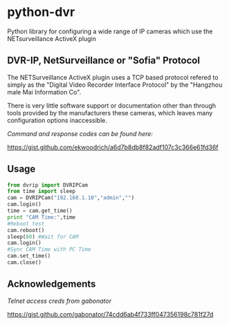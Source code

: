 # python-dvr
Python library for configuring a wide range of IP cameras which use the NETsurveillance ActiveX plugin

## DVR-IP, NetSurveillance  or "Sofia" Protocol
The NETSurveillance ActiveX plugin uses a TCP based protocol refered to simply as the "Digital Video Recorder Interface Protocol" by the "Hangzhou male Mai Information Co".

There is very little software support or documentation other than through tools provided by the manufacturers these cameras, which leaves many configuration options inaccessible.

*Command and response codes can be found here:*

https://gist.github.com/ekwoodrich/a6d7b8db8f82adf107c3c366e61fd36f

## Usage

```python
from dvrip import DVRIPCam
from time import sleep
cam = DVRIPCam("192.168.1.10","admin","")
cam.login()
time = cam.get_time()
print "CAM Time:",time
#Reboot test
cam.reboot()
sleep(60) #Wait for CAM
cam.login()
#Sync CAM Time with PC Time
cam.set_time()
cam.close()
```
## Acknowledgements

*Telnet access creds from gabonator*

https://gist.github.com/gabonator/74cdd6ab4f733ff047356198c781f27d
